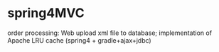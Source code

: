 # spring4MVC
order processing: Web upload xml file to database; implementation of Apache LRU cache  (spring4 + gradle+ajax+jdbc)
